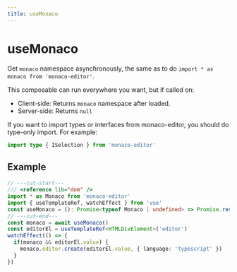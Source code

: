 ```yaml
---
title: useMonaco
---
```


# useMonaco
Get `monaco` namespace asynchronously, the same as to do `import * as monaco from 'monaco-editor'`.

This composable can run everywhere you want, but if called on:
- Client-side: Returns `monaco` namespace after loaded.
- Server-side: Returns `null`

If you want to import types or interfaces from monaco-editor, you should do type-only import. For example:
```ts twoslash
import type { ISelection } from 'monaco-editor'
```

## Example
```ts twoslash
// ---cut-start---
/// <reference lib="dom" />
import * as Monaco from 'monaco-editor'
import { useTemplateRef, watchEffect } from 'vue'
const useMonaco = (): Promise<typeof Monaco | undefined> => Promise.resolve(Monaco);
// ---cut-end---
const monaco = await useMonaco()
const editorEl = useTemplateRef<HTMLDivElement>('editor')
watchEffect(() => {
  if(monaco && editorEl.value) {
    monaco.editor.create(editorEl.value, { language: 'typescript' })
  }
})
```
